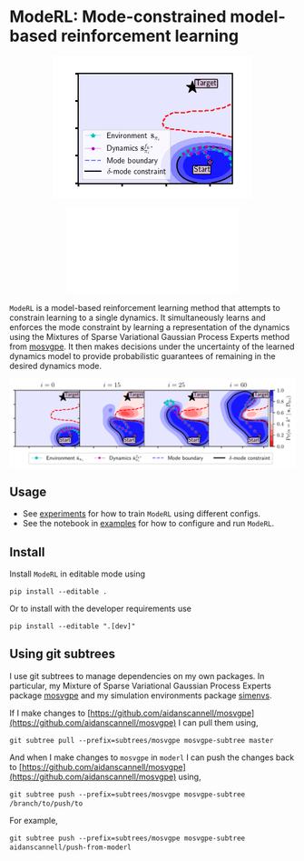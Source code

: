 # ModeRL: Mode-constrained model-based reinforcement learning
<p align="center">
    <img src="https://github.com/aidanscannell/moderl/blob/master/experiments/gifs/initial-submission/moderl-exploration.gif" alt="ModeRL">
</p>

<p align="center">
    <embed src="./experiments/figures/initial_submission/joint_gating_four_iterations_in_row.pdf" alt="ModeRL" />
    <!-- <embed src="./experiments/figures/initial_submission/joint_gating_four_iterations_in_row.pdf" width="800px" height="2100px" alt="ModeRL" /> -->
</p>

`ModeRL` is a model-based reinforcement learning method that attempts to constrain learning to a single dynamics.
It simultaneously learns and enforces the mode constraint by
learning a representation of the dynamics using the Mixtures of Sparse Variational Gaussian Process Experts
method from [mosvgpe](https://github.com/aidanscannell/mosvgpe).
It then makes decisions under the uncertainty of the learned dynamics model to provide probabilistic guarantees
of remaining in the desired dynamics mode.

<!-- <img align="middle" src="./experiments/figures/initial_submission/moderl_four_iterations_in_row.pdf" width="666" /> -->
<p align="center">
<img align="middle" src="./experiments/figures/initial_submission/joint_gating_four_iterations_in_row.pdf" width="666" />
</p>



<!-- ![til](https://raw.githubusercontent.com/hashrocket/hr-til/master/app/assets/images/banner.png) -->
<!-- ![til](https://raw.githubusercontent.com/aidanscannell/moderl/master/gifs/initial-submission/moderl-exploration.gif) -->


## Usage
- See [experiments](./experiments) for how to train `ModeRL` using different configs.
- See the notebook in [examples](./examples) for how to configure and run `ModeRL`.

## Install
Install `ModeRL` in editable mode using
```
pip install --editable .
```
Or to install with the developer requirements use
```
pip install --editable ".[dev]"
```


## Using git subtrees
I use git subtrees to manage dependencies on my own packages. In particular, my Mixture of Sparse Variational Gaussian
Process Experts package [mosvgpe](https://github.com/aidanscannell/mosvgpe) and my simulation environments
package [simenvs](https://github.com/aidanscannell/simenvs).

If I make changes to [https://github.com/aidanscannell/mosvgpe](https://github.com/aidanscannell/mosvgpe) I can pull them using,
```
git subtree pull --prefix=subtrees/mosvgpe mosvgpe-subtree master
```
And when I make changes to `mosvgpe` in `moderl` I can push the changes back
to [https://github.com/aidanscannell/mosvgpe](https://github.com/aidanscannell/mosvgpe) using,
```
git subtree push --prefix=subtrees/mosvgpe mosvgpe-subtree /branch/to/push/to
```
For example,
```
git subtree push --prefix=subtrees/mosvgpe mosvgpe-subtree aidanscannell/push-from-moderl
```
